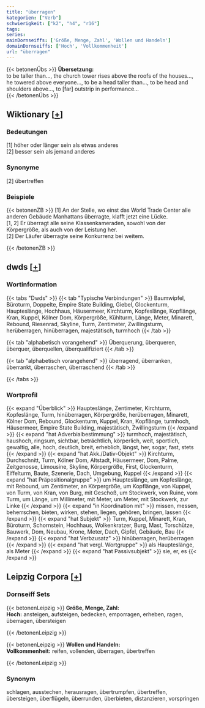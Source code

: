 ```yaml
---
title: "überragen"
kategorien: ["Verb"]
schwierigkeit: ["k2", "h4", "r16"]
tags:
series:
mainDornseiffs: ['Größe, Menge, Zahl', 'Wollen und Handeln']
domainDornseiffs: ['Hoch', 'Vollkommenheit']
url: "überragen"
---
```


{{< betonenÜbs >}}
**Übersetzung:**  
to be taller than..., the church tower rises above the roofs of the houses..., he towered above everyone..., to be a head taller than..., to be head and shoulders above..., to [far] outstrip in performance...  
{{< /betonenÜbs >}}

## Wiktionary [[+](https://de.wiktionary.org/wiki/überragen)]

### Bedeutungen
[1] höher oder länger sein als etwas anderes  
[2] besser sein als jemand anderes  

### Synonyme
[2] übertreffen  

### Beispiele
{{< betonenZB >}}
[1] An der Stelle, wo einst das World Trade Center alle anderen Gebäude Manhattans überragte, klafft jetzt eine Lücke.  
[1, 2] Er überragt alle seine Klassenkameraden, sowohl von der Körpergröße, als auch von der Leistung her.  
[2] Der Läufer überragte seine Konkurrenz bei weitem.  

{{< /betonenZB >}}


## dwds [[+](https://www.dwds.de/wb/überragen)]

### Wortinformation
{{< tabs "Dwds" >}}
{{< tab "Typische Verbindungen" >}}
Baumwipfel, Büroturm, Doppelte, Empire State Building, Giebel, Glockenturm, Haupteslänge, Hochhaus, Häusermeer, Kirchturm, Kopfeslänge, Kopflänge, Kran, Kuppel, Kölner Dom, Körpergröße, Kühlturm, Länge, Meter, Minarett, Rebound, Riesenrad, Skyline, Turm, Zentimeter, Zwillingsturm, herüberragen, hinüberragen, majestätisch, turmhoch
{{< /tab >}}

{{< tab "alphabetisch vorangehend" >}}
Überquerung, überqueren, überquer, überquellen, überqualifiziert
{{< /tab >}}

{{< tab "alphabetisch vorangehend" >}}
überragend, überranken, überrankt, überraschen, überraschend
{{< /tab >}}

{{< /tabs >}}

### Wortprofil
{{< expand "Überblick" >}} Haupteslänge, Zentimeter, Kirchturm, Kopfeslänge, Turm, hinüberragen, Körpergröße, herüberragen, Minarett, Kölner Dom, Rebound, Glockenturm, Kuppel, Kran, Kopflänge, turmhoch, Häusermeer, Empire State Building, majestätisch, Zwillingsturm {{< /expand >}}
{{< expand "hat Adverbialbestimmung" >}} turmhoch, majestätisch, haushoch, ringsum, sichtbar, beträchtlich, körperlich, weit, sportlich, gewaltig, alle, hoch, deutlich, breit, erheblich, längst, her, sogar, fast, stets {{< /expand >}}
{{< expand "hat Akk./Dativ-Objekt" >}} Kirchturm, Durchschnitt, Turm, Kölner Dom, Altstadt, Häusermeer, Dom, Palme, Zeitgenosse, Limousine, Skyline, Körpergröße, First, Glockenturm, Eiffelturm, Baute, Szenerie, Dach, Umgebung, Kuppel {{< /expand >}}
{{< expand "hat Präpositionalgruppe" >}} um Haupteslänge, um Kopfeslänge, mit Rebound, um Zentimeter, an Körpergröße, um Kopflänge, von Kuppel, von Turm, von Kran, von Burg, mit Geschoß, um Stockwerk, von Ruine, vom Turm, um Länge, um Millimeter, mit Meter, um Meter, mit Stockwerk, zur Linke {{< /expand >}}
{{< expand "in Koordination mit" >}} missen, messen, beherrschen, bieten, wirken, stehen, liegen, gehören, bringen, lassen {{< /expand >}}
{{< expand "hat Subjekt" >}} Turm, Kuppel, Minarett, Kran, Büroturm, Schornstein, Hochhaus, Wolkenkratzer, Burg, Mast, Torschütze, Bauwerk, Dom, Neubau, Krone, Meter, Dach, Gipfel, Gebäude, Bau {{< /expand >}}
{{< expand "hat Verbzusatz" >}} hinüberragen, herüberragen {{< /expand >}}
{{< expand "hat vergl. Wortgruppe" >}} als Haupteslänge, als Meter {{< /expand >}}
{{< expand "hat Passivsubjekt" >}} sie, er, es {{< /expand >}}

## Leipzig Corpora [[+](https://corpora.uni-leipzig.de/en/res?word=überragen&corpusId=deu_newscrawl-public_2018)]

### Dornseiff Sets
{{< betonenLeipzig >}}
**Größe, Menge, Zahl:**  
**Hoch:** ansteigen, aufsteigen, bedecken, emporragen, erheben, ragen, überragen, übersteigen  

{{< /betonenLeipzig >}}


{{< betonenLeipzig >}}
**Wollen und Handeln:**  
**Vollkommenheit:** reifen, vollenden, überragen, übertreffen  

{{< /betonenLeipzig >}}

### Synonym
schlagen, ausstechen, herausragen, übertrumpfen, übertreffen, übersteigen, überflügeln, überrunden, überbieten, distanzieren, vorspringen

